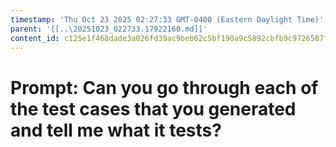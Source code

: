 ```yaml
---
timestamp: 'Thu Oct 23 2025 02:27:33 GMT-0400 (Eastern Daylight Time)'
parent: '[[..\20251023_022733.17922160.md]]'
content_id: c125e1f468dade3a026fd39ac9beb62c5bf190a9c5892cbfb9c9726507f84f4c
---
```


# Prompt: Can you go through each of the test cases that you generated and tell me what it tests?
